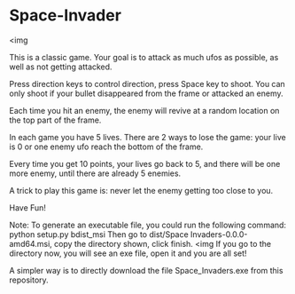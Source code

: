 # Space-Invader

<img

This is a classic game. Your goal is to attack as much ufos as possible, as well as not getting attacked.

Press direction keys to control direction, press Space key to shoot. You can only shoot if your bullet disappeared from the frame or attacked an enemy.

Each time you hit an enemy, the enemy will revive at a random location on the top part of the frame.

In each game you have 5 lives. There are 2 ways to lose the game: your live is 0 or one enemy ufo reach the bottom of the frame.

Every time you get 10 points, your lives go back to 5, and there will be one more enemy, until there are already 5 enemies.

A trick to play this game is: never let the enemy getting too close to you.

Have Fun!

Note: 
  To generate an executable file, you could run the following command: python setup.py bdist_msi
  Then go to dist/Space Invaders-0.0.0-amd64.msi, copy the directory shown, click finish.
  <img
  If you go to the directory now, you will see an exe file, open it and you are all set!
  
  A simpler way is to directly download the file Space_Invaders.exe from this repository.
